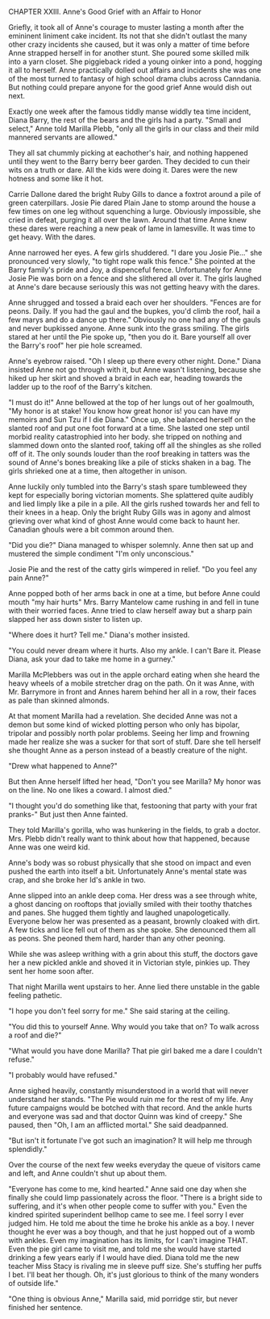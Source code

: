 CHAPTER XXIII. Anne's Good Grief with an Affair to Honor

Griefly, it took all of Anne's courage to muster lasting a month after the emininent liniment cake incident. Its not that she didn't outlast the many other crazy incidents she caused, but it was only a matter of time before Anne strapped herself in for another stunt. She poured some skilled milk into a yarn closet. She piggieback rided a young oinker into a pond, hogging it all to herself. Anne practically dolled out affairs and incidents she was one of the most turned to fantasy of high school drama clubs across Canndania. But nothing could prepare anyone for the good grief Anne would dish out next.

Exactly one week after the famous tiddly manse widdly tea time incident, Diana Barry, the rest of the bears and the girls had a party. "Small and select," Anne told Marilla Plebb, "only all the girls in our class and their mild mannered servants are allowed."

They all sat chummly picking at eachother's hair, and nothing happened until they went to the Barry berry beer garden. They decided to cun their wits on a truth or dare. All the kids were doing it. Dares were the new hotness and some like it hot.

Carrie Dallone dared the bright Ruby Gills to dance a foxtrot around a pile of green caterpillars. Josie Pie dared Plain Jane to stomp around the house a few times on one leg without squenching a lurge. Obviously impossible, she cried in defeat, purging it all over the lawn. Around that time Anne knew these dares were reaching a new peak of lame in lamesville. It was time to get heavy. With the dares.

Anne narrowed her eyes. A few girls shuddered. "I dare you Josie Pie..." she pronounced very slowly, "to tight rope walk this fence." She pointed at the Barry family's pride and Joy, a dispenceful fence. Unfortunately for Anne Josie Pie was born on a fence and she slithered all over it. The girls laughed at Anne's dare because seriously this was not getting heavy with the dares.

Anne shrugged and tossed a braid each over her shoulders. "Fences are for peons. Daily. If you had the gaul and the bupkes, you'd climb the roof, hail a few marys and do a dance up there." Obviously no one had any of the gauls and never bupkissed anyone. Anne sunk into the grass smiling. The girls stared at her until the Pie spoke up, "then you do it. Bare yourself all over the Barry's roof" her pie hole screamed.

Anne's eyebrow raised. "Oh I sleep up there every other night. Done." Diana insisted Anne not go through with it, but Anne wasn't listening, because she hiked up her skirt and shoved a braid in each ear, heading towards the ladder up to the roof of the Barry's kitchen.

"I must do it!" Anne bellowed at the top of her lungs out of her goalmouth, "My honor is at stake! You know how great honor is! you can have my memoirs and Sun Tzu if I die Diana." Once up, she balanced herself on the slanted roof and put one foot forward at a time. She lasted one step until morbid reality catastrophied into her body. she tripped on nothing and slammed down onto the slanted roof, taking off all the shingles as she rolled off of it. The only sounds louder than the roof breaking in tatters was the sound of Anne's bones breaking like a pile of sticks shaken in a bag. The girls shrieked one at a time, then altogether in unison.

Anne luckily only tumbled into the Barry's stash spare tumbleweed they kept for especially boring victorian moments. She splattered quite audibly and lied limply like a pile in a pile. All the girls rushed towards her and fell to their knees in a heap. Only the bright Ruby Gills was in agony and almost grieving over what kind of ghost Anne would come back to haunt her. Canadian ghouls were a bit common around then.

"Did you die?" Diana managed to whisper solemnly. Anne then sat up and mustered the simple condiment "I'm only unconscious."

Josie Pie and the rest of the catty girls wimpered in relief. "Do you feel any pain Anne?"

Anne popped both of her arms back in one at a time, but before Anne could mouth "my hair hurts" Mrs. Barry Mantelow came rushing in and fell in tune with their worried faces. Anne tried to claw herself away but a sharp pain slapped her ass down sister to listen up.

"Where does it hurt? Tell me." Diana's mother insisted.

"You could never dream where it hurts. Also my ankle. I can't Bare it. Please Diana, ask your dad to take me home in a gurney."

Marilla McPlebbers was out in the apple orchard eating when she heard the heavy wheels of a mobile stretcher drag on the path. On it was Anne, with Mr. Barrymore in front and Annes harem behind her all in a row, their faces as pale than skinned almonds.

At that moment Marilla had a revelation. She decided Anne was not a demon but some kind of wicked plotting person who only has bipolar, tripolar and possibly north polar problems. Seeing her limp and frowning made her realize she was a sucker for that sort of stuff. Dare she tell herself she thought Anne as a person instead of a beastly creature of the night.

"Drew what happened to Anne?"

But then Anne herself lifted her head, "Don't you see Marilla? My honor was on the line. No one likes a coward. I almost died."

"I thought you'd do something like that, festooning that party with your frat pranks-" But just then Anne fainted.

They told Marilla's gorilla, who was hunkering in the fields, to grab a doctor. Mrs. Plebb didn't really want to think about how that happened, because Anne was one weird kid.

Anne's body was so robust physically that she stood on impact and even pushed the earth into itself a bit. Unfortunately Anne's mental state was crap, and she broke her Id's ankle in two.

Anne slipped into an ankle deep coma. Her dress was a see through white, a ghost dancing on rooftops that jovially smiled with their toothy thatches and panes. She hugged them tightly and laughed unapologetically. Everyone below her was presented as a peasant, brownly cloaked with dirt. A few ticks and lice fell out of them as she spoke. She denounced them all as peons. She peoned them hard, harder than any other peoning.

While she was asleep writhing with a grin about this stuff, the doctors gave her a new pickled ankle and shoved it in Victorian style, pinkies up. They sent her home soon after.

That night Marilla went upstairs to her. Anne lied there unstable in the gable feeling pathetic.

"I hope you don't feel sorry for me." She said staring at the ceiling.

"You did this to yourself Anne. Why would you take that on? To walk across a roof and die?"

"What would you have done Marilla? That pie girl baked me a dare I couldn't refuse."

"I probably would have refused."

Anne sighed heavily, constantly misunderstood in a world that will never understand her stands. "The Pie would ruin me for the rest of my life. Any future campaigns would be botched with that record. And the ankle hurts and everyone was sad and that doctor Quinn was kind of creepy." She paused, then "Oh, I am an afflicted mortal." She said deadpanned.

"But isn't it fortunate I've got such an imagination? It will help me through splendidly."

Over the course of the next few weeks everyday the queue of visitors came and left, and Anne couldn't shut up about them.

"Everyone has come to me, kind hearted." Anne said one day when she finally she could limp passionately across the floor. "There is a bright side to suffering, and it's when other people come to suffer with you." Even the kindred spirited superindent bellhop came to see me. I feel sorry I ever judged him. He told me about the time he broke his ankle as a boy. I never thought he ever was a boy though, and that he just hopped out of a womb with ankles. Even my imagination has its limits, for I can't imagine THAT. Even the pie girl came to visit me, and told me she would have started drinking a few years early if I would have died. Diana told me the new teacher Miss Stacy is rivaling me in sleeve puff size. She's stuffing her puffs I bet. I'll beat her though. Oh, it's just glorious to think of the many wonders of outside life."

"One thing is obvious Anne," Marilla said, mid porridge stir, but never finished her sentence.
